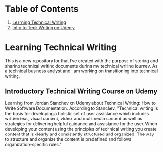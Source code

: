 # Table of Contents

1. [Learning Technical Writing](#learning-technical-writing)
2. [Intro to Tech Writing on Udemy](#introductory-technical-writing-course-on-udemy)

# Learning Technical Writing
This is a new repository for that I've created with the purpose of storing and sharing technical writing documents during my technical writing journey. As a technical business analyst and I am working on transitioning into technical writing.

## Introductory Technical Writing Course on Udemy
Learning from Jordan Stanchev on Udemy about Technical Writing: How to Write Software Documentation. According to Stanchev, "Technical writing is the basis for developing a holistic set of user assistance which includes written text, visual content, video, and multimedia content as well as strategies for delivering helpful guidance and assistance for the user. When developing your content using the principles of technical writing you create content that is clearly and consistently structured and organized. The way to structure and organize the content is predefined and follows organization-specific rules."
